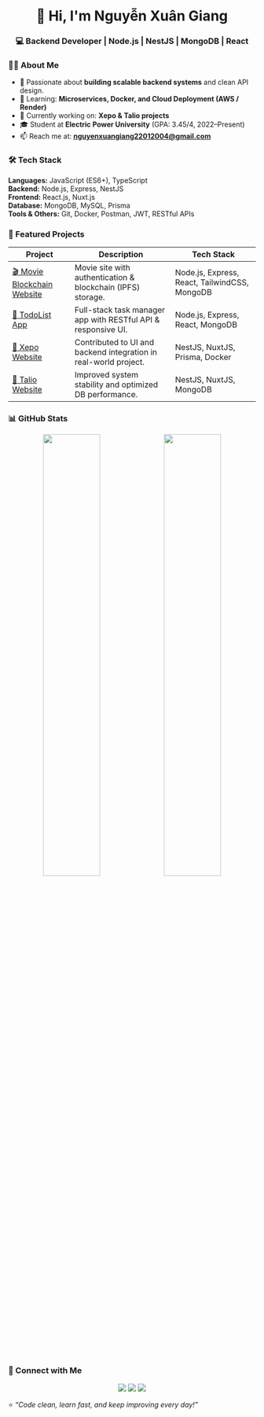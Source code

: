 <h1 align="center">👋 Hi, I'm Nguyễn Xuân Giang</h1>
<h3 align="center">💻 Backend Developer | Node.js | NestJS | MongoDB | React</h3>


### 👨‍💻 About Me
- 🎯 Passionate about **building scalable backend systems** and clean API design.  
- 🧠 Learning: **Microservices, Docker, and Cloud Deployment (AWS / Render)**  
- 🔭 Currently working on: **Xepo & Talio projects**  
- 🎓 Student at **Electric Power University** (GPA: 3.45/4, 2022–Present)  
- 📫 Reach me at: **nguyenxuangiang22012004@gmail.com**


### 🛠️ Tech Stack
**Languages:** JavaScript (ES6+), TypeScript  
**Backend:** Node.js, Express, NestJS  
**Frontend:** React.js, Nuxt.js  
**Database:** MongoDB, MySQL, Prisma  
**Tools & Others:** Git, Docker, Postman, JWT, RESTful APIs  


### 🚀 Featured Projects

| Project | Description | Tech Stack |
|----------|--------------|-------------|
| [🎬 Movie Blockchain Website](https://github.com/nguyenxuangiang22012004/movieBlockChainProject) | Movie site with authentication & blockchain (IPFS) storage. | Node.js, Express, React, TailwindCSS, MongoDB |
| [📝 TodoList App](https://github.com/nguyenxuangiang22012004/todolistReactNodejs) | Full-stack task manager app with RESTful API & responsive UI. | Node.js, Express, React, MongoDB |
| [🚗 Xepo Website](https://xepo.ai/) | Contributed to UI and backend integration in real-world project. | NestJS, NuxtJS, Prisma, Docker |
| [💼 Talio Website](https://talio.vn/) | Improved system stability and optimized DB performance. | NestJS, NuxtJS, MongoDB |


### 📊 GitHub Stats
<p align="center">
  <img width="48%" src="https://github-readme-stats.vercel.app/api?username=nguyenxuangiang22012004&show_icons=true&theme=radical" />
  <img width="48%" src="https://github-readme-streak-stats.herokuapp.com/?user=nguyenxuangiang22012004&theme=radical" />
</p>


### 🌱 Connect with Me
<p align="center">
  <a href="mailto:nguyenxuangiang22012004@gmail.com"><img src="https://img.shields.io/badge/Gmail-D14836?style=for-the-badge&logo=gmail&logoColor=white"/></a>
  <a href="https://www.linkedin.com"><img src="https://img.shields.io/badge/LinkedIn-0A66C2?style=for-the-badge&logo=linkedin&logoColor=white"/></a>
  <a href="https://github.com/nguyenxuangiang22012004"><img src="https://img.shields.io/badge/GitHub-171515?style=for-the-badge&logo=github&logoColor=white"/></a>
</p>


⭐️ *“Code clean, learn fast, and keep improving every day!”*
